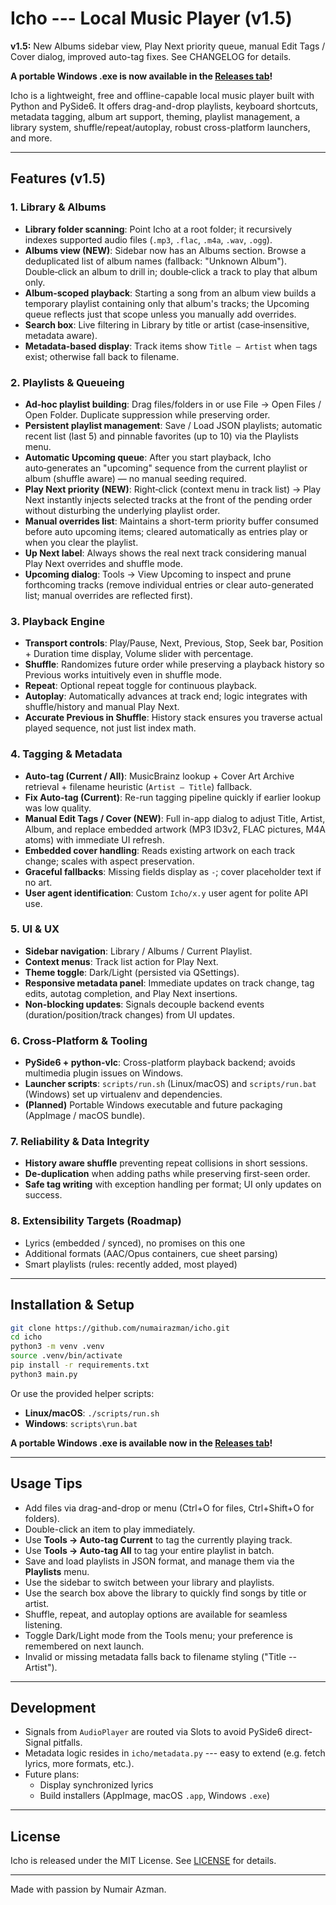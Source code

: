 # Icho --- Local Music Player (v1.5)

**v1.5:** New Albums sidebar view, Play Next priority queue, manual Edit Tags / Cover dialog, improved auto-tag fixes. See CHANGELOG for details.

**A portable Windows .exe is now available in the [Releases tab](https://github.com/numairazman/icho/releases)!**

Icho is a lightweight, free and offline-capable local music player built
with Python and PySide6. It offers drag-and-drop playlists, keyboard
shortcuts, metadata tagging, album art support, theming, playlist management,
a library system, shuffle/repeat/autoplay, robust cross-platform launchers, and more.

---

## Features (v1.5)

### 1. Library & Albums

- **Library folder scanning**: Point Icho at a root folder; it recursively indexes supported audio files (`.mp3`, `.flac`, `.m4a`, `.wav`, `.ogg`).
- **Albums view (NEW)**: Sidebar now has an Albums section. Browse a deduplicated list of album names (fallback: "Unknown Album"). Double‑click an album to drill in; double‑click a track to play that album only.
- **Album‑scoped playback**: Starting a song from an album view builds a temporary playlist containing only that album's tracks; the Upcoming queue reflects just that scope unless you manually add overrides.
- **Search box**: Live filtering in Library by title or artist (case‑insensitive, metadata aware).
- **Metadata-based display**: Track items show `Title — Artist` when tags exist; otherwise fall back to filename.

### 2. Playlists & Queueing

- **Ad‑hoc playlist building**: Drag files/folders in or use File → Open Files / Open Folder. Duplicate suppression while preserving order.
- **Persistent playlist management**: Save / Load JSON playlists; automatic recent list (last 5) and pinnable favorites (up to 10) via the Playlists menu.
- **Automatic Upcoming queue**: After you start playback, Icho auto‑generates an "upcoming" sequence from the current playlist or album (shuffle aware) — no manual seeding required.
- **Play Next priority (NEW)**: Right‑click (context menu in track list) → Play Next instantly injects selected tracks at the front of the pending order without disturbing the underlying playlist order.
- **Manual overrides list**: Maintains a short-term priority buffer consumed before auto upcoming items; cleared automatically as entries play or when you clear the playlist.
- **Up Next label**: Always shows the real next track considering manual Play Next overrides and shuffle mode.
- **Upcoming dialog**: Tools → View Upcoming to inspect and prune forthcoming tracks (remove individual entries or clear auto-generated list; manual overrides are reflected first).

### 3. Playback Engine

- **Transport controls**: Play/Pause, Next, Previous, Stop, Seek bar, Position + Duration time display, Volume slider with percentage.
- **Shuffle**: Randomizes future order while preserving a playback history so Previous works intuitively even in shuffle mode.
- **Repeat**: Optional repeat toggle for continuous playback.
- **Autoplay**: Automatically advances at track end; logic integrates with shuffle/history and manual Play Next.
- **Accurate Previous in Shuffle**: History stack ensures you traverse actual played sequence, not just list index math.

### 4. Tagging & Metadata

- **Auto-tag (Current / All)**: MusicBrainz lookup + Cover Art Archive retrieval + filename heuristic (`Artist – Title`) fallback.
- **Fix Auto-tag (Current)**: Re-run tagging pipeline quickly if earlier lookup was low quality.
- **Manual Edit Tags / Cover (NEW)**: Full in-app dialog to adjust Title, Artist, Album, and replace embedded artwork (MP3 ID3v2, FLAC pictures, M4A atoms) with immediate UI refresh.
- **Embedded cover handling**: Reads existing artwork on each track change; scales with aspect preservation.
- **Graceful fallbacks**: Missing fields display as `-`; cover placeholder text if no art.
- **User agent identification**: Custom `Icho/x.y` user agent for polite API use.

### 5. UI & UX

- **Sidebar navigation**: Library / Albums / Current Playlist.
- **Context menus**: Track list action for Play Next.
- **Theme toggle**: Dark/Light (persisted via QSettings).
- **Responsive metadata panel**: Immediate updates on track change, tag edits, autotag completion, and Play Next insertions.
- **Non-blocking updates**: Signals decouple backend events (duration/position/track changes) from UI updates.

### 6. Cross-Platform & Tooling

- **PySide6 + python-vlc**: Cross-platform playback backend; avoids multimedia plugin issues on Windows.
- **Launcher scripts**: `scripts/run.sh` (Linux/macOS) and `scripts/run.bat` (Windows) set up virtualenv and dependencies.
- **(Planned)** Portable Windows executable and future packaging (AppImage / macOS bundle).

### 7. Reliability & Data Integrity

- **History aware shuffle** preventing repeat collisions in short sessions.
- **De-duplication** when adding paths while preserving first-seen order.
- **Safe tag writing** with exception handling per format; UI only updates on success.

### 8. Extensibility Targets (Roadmap)

- Lyrics (embedded / synced), no promises on this one
- Additional formats (AAC/Opus containers, cue sheet parsing)
- Smart playlists (rules: recently added, most played)

---

## Installation & Setup

```bash
git clone https://github.com/numairazman/icho.git
cd icho
python3 -m venv .venv
source .venv/bin/activate
pip install -r requirements.txt
python3 main.py
```

Or use the provided helper scripts:

- **Linux/macOS**: `./scripts/run.sh`
- **Windows**: `scripts\run.bat`

**A portable Windows .exe is available now in the [Releases tab](https://github.com/numairazman/icho/releases)!**

---

## Usage Tips

- Add files via drag-and-drop or menu (Ctrl+O for files, Ctrl+Shift+O
  for folders).
- Double-click an item to play immediately.
- Use **Tools → Auto-tag Current** to tag the currently playing track.
- Use **Tools → Auto-tag All** to tag your entire playlist in batch.
- Save and load playlists in JSON format, and manage them via the **Playlists** menu.
- Use the sidebar to switch between your library and playlists.
- Use the search box above the library to quickly find songs by title or artist.
- Shuffle, repeat, and autoplay options are available for seamless listening.
- Toggle Dark/Light mode from the Tools menu; your preference is remembered on next launch.
- Invalid or missing metadata falls back to filename styling ("Title -- Artist").

---

## Development

- Signals from `AudioPlayer` are routed via Slots to avoid PySide6
  direct-Signal pitfalls.
- Metadata logic resides in `icho/metadata.py` --- easy to extend
  (e.g. fetch lyrics, more formats, etc.).
- Future plans:
  - Display synchronized lyrics
  - Build installers (AppImage, macOS `.app`, Windows `.exe`)

---

## License

Icho is released under the MIT License. See [LICENSE](LICENSE) for
details.

---

Made with passion by Numair Azman.
